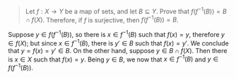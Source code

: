 > Let $f : X \to Y$ be a map of sets, and let $B \subseteq Y$. Prove that $f(f^{-1}(B)) = B \cap f(X)$. Therefore, if $f$ is surjective, then $f(f^{-1}(B)) = B$.

Suppose $y \in f(f^{-1}(B))$, so there is $x \in f^{-1}(B)$ such that $f(x) = y$, therefore $y \in f(X)$; but since $x \in f^{-1}(B)$, there is $y' \in B$ such that $f(x) = y'$. We conclude that $y = f(x) = y' \in B$.
On the other hand, suppose $y \in B \cap f(X)$. Then there is $x \in X$ such that $f(x) = y$. Being $y \in B$, we now that $x \in f^{-1}(B)$ and $y \in f(f^{-1}(B))$.